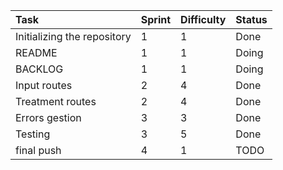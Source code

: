 | Task          | Sprint        | Difficulty  | Status  |
| :------------ |:--------------| :-----| :-----|
| Initializing the repository      | 1| 1 | Done
| README     | 1      |   1 | Doing
| BACKLOG | 1      |    1 | Doing
| Input routes | 2      |    4 | Done
| Treatment routes | 2      |    4 | Done
| Errors gestion | 3      |    3 | Done
| Testing | 3      |    5 | Done
| final push | 4      |    1 | TODO